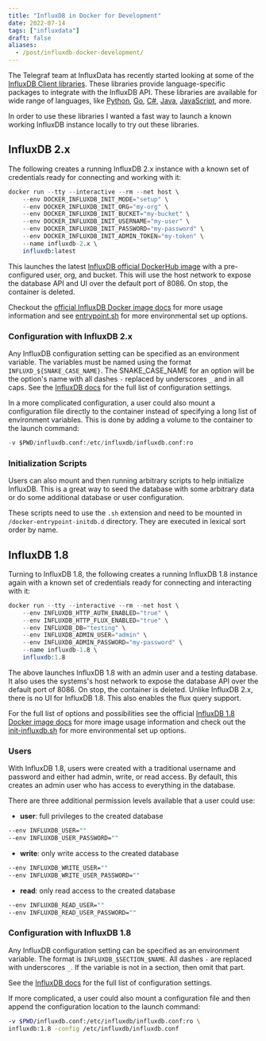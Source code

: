 ```yaml
---
title: "InfluxDB in Docker for Development"
date: 2022-07-14
tags: ["influxdata"]
draft: false
aliases:
  - /post/influxdb-docker-development/
---
```


The Telegraf team at InfluxData has recently started looking at some of the
[InfluxDB Client libraries][0]. These libraries provide language-specific
packages to integrate with the InfluxDB API. These libraries are available for
wide range of languages, like [Python][10], [Go][11], [C#][12], [Java][13],
[JavaScript][14], and more.

In order to use these libraries I wanted a fast way to launch a known working
InfluxDB instance locally to try out these libraries.

[0]: https://docs.influxdata.com/influxdb/cloud/api-guide/client-libraries/
[10]: https://github.com/influxdata/influxdb-client-python
[11]: https://github.com/influxdata/influxdb-client-go
[12]: https://github.com/influxdata/influxdb-client-csharp
[13]: https://github.com/influxdata/influxdb-client-java
[14]: https://github.com/influxdata/influxdb-client-js

## InfluxDB 2.x

The following creates a running InfluxDB 2.x instance with a known set of
credentials ready for connecting and working with it:

```s
docker run --tty --interactive --rm --net host \
    --env DOCKER_INFLUXDB_INIT_MODE="setup" \
    --env DOCKER_INFLUXDB_INIT_ORG="my-org" \
    --env DOCKER_INFLUXDB_INIT_BUCKET="my-bucket" \
    --env DOCKER_INFLUXDB_INIT_USERNAME="my-user" \
    --env DOCKER_INFLUXDB_INIT_PASSWORD="my-password" \
    --env DOCKER_INFLUXDB_INIT_ADMIN_TOKEN="my-token" \
    --name influxdb-2.x \
    influxdb:latest
```

This launches the latest [InfluxDB official DockerHub image][1] with a
pre-configured user, org, and bucket. This will use the host network to
expose the database API and UI over the default port of 8086. On stop, the
container is deleted.

Checkout the [official InfluxDB Docker image docs][2] for more usage
information and see [entrypoint.sh][3] for more environmental set up options.

[1]: https://hub.docker.com/_/influxdb/
[2]: https://github.com/docker-library/docs/blob/master/influxdb/README.md#influxdb
[3]: https://github.com/influxdata/influxdata-docker/blob/master/influxdb/

### Configuration with InfluxDB 2.x

Any InfluxDB configuration setting can be specified as an environment
variable. The variables must be named using the format
`INFLUXD_${SNAKE_CASE_NAME}`. The SNAKE_CASE_NAME for an option will be the
option's name with all dashes `-` replaced by underscores `_` and in all caps.
See the [InfluxDB docs][4] for the full list of configuration settings.

In a more complicated configuration, a user could also mount a configuration
file directly to the container instead of specifying a long list of environment
variables. This is done by adding a volume to the container to the launch
command:

```s
-v $PWD/influxdb.conf:/etc/influxdb/influxdb.conf:ro
```

[4]: https://docs.influxdata.com/influxdb/latest/reference/config-options/

### Initialization Scripts

Users can also mount and then running arbitrary scripts to help initialize
InfluxDB. This is a great way to seed the database with some arbitrary data
or do some additional database or user configuration.

These scripts need to use the `.sh` extension and need to be mounted in
`/docker-entrypoint-initdb.d` directory. They are executed in lexical sort
order by name.

## InfluxDB 1.8

Turning to InfluxDB 1.8, the following creates a running InfluxDB 1.8 instance
again with a known set of credentials ready for connecting and interacting with
it:

```s
docker run --tty --interactive --rm --net host \
    --env INFLUXDB_HTTP_AUTH_ENABLED="true" \
    --env INFLUXDB_HTTP_FLUX_ENABLED="true" \
    --env INFLUXDB_DB="testing" \
    --env INFLUXDB_ADMIN_USER="admin" \
    --env INFLUXDB_ADMIN_PASSWORD="my-password" \
    --name influxdb-1.8 \
    influxdb:1.8
```

The above launches InfluxDB 1.8 with an admin user and a testing database. It
also uses the systems's host network to expose the database API over the
default port of 8086. On stop, the container is deleted. Unlike InfluxDB 2.x,
there is no UI for InfluxDB 1.8. This also enables the flux query support.

For the full list of options and possibilities see the official
[InfluxDB 1.8 Docker image docs][5] for more image usage information and
check out the [init-influxdb.sh][6] for more environmental set up options.

[5]: https://github.com/docker-library/docs/blob/master/influxdb/README.md#using-this-image---influxdb-1x
[6]: https://github.com/influxdata/influxdata-docker/tree/master/influxdb/1.8

### Users

With InfluxDB 1.8, users were created with a traditional username and password
and either had admin, write, or read access. By default, this creates an admin
user who has access to everything in the database.

There are three additional permission levels available that a user could use:

- **user**: full privileges to the created database

```bash
--env INFLUXDB_USER=""
--env INFLUXDB_USER_PASSWORD=""
```

- **write**: only write access to the created database

```bash
--env INFLUXDB_WRITE_USER=""
--env INFLUXDB_WRITE_USER_PASSWORD=""
```

- **read**: only read access to the created database

```bash
--env INFLUXDB_READ_USER=""
--env INFLUXDB_READ_USER_PASSWORD=""
```

### Configuration with InfluxDB 1.8

Any InfluxDB configuration setting can be specified as an environment
variable. The format is `INFLUXDB_$SECTION_$NAME`. All dashes `-` are replaced
with underscores `_`. If the variable is not in a section, then omit that
part.

See the [InfluxDB docs][7] for the full list of configuration settings.

If more complicated, a user could also mount a configuration file and then
append the configuration location to the launch command:

```bash
-v $PWD/influxdb.conf:/etc/influxdb/influxdb.conf:ro \
influxdb:1.8 -config /etc/influxdb/influxdb.conf
```

[7]: https://docs.influxdata.com/influxdb/v1.8/administration/config/
